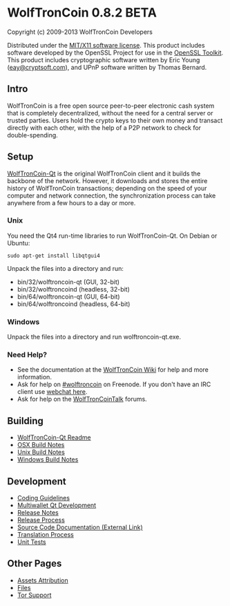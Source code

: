 WolfTronCoin 0.8.2 BETA 
====================

Copyright (c) 2009-2013 WolfTronCoin Developers

Distributed under the [MIT/X11 software license](http://www.opensource.org/licenses/mit-license.php).
This product includes software developed by the OpenSSL Project for use in the [OpenSSL Toolkit](http://www.openssl.org/). This product includes
cryptographic software written by Eric Young ([eay@cryptsoft.com](mailto:eay@cryptsoft.com)), and UPnP software written by Thomas Bernard.


Intro
---------------------
WolfTronCoin is a free open source peer-to-peer electronic cash system that is
completely decentralized, without the need for a central server or trusted
parties.  Users hold the crypto keys to their own money and transact directly
with each other, with the help of a P2P network to check for double-spending.


Setup
---------------------
[WolfTronCoin-Qt](http://wolftroncoin.org/en/download) is the original WolfTronCoin client and it builds the backbone of the network. However, it downloads and stores the entire history of WolfTronCoin transactions; depending on the speed of your computer and network connection, the synchronization process can take anywhere from a few hours to a day or more.

### Unix

You need the Qt4 run-time libraries to run WolfTronCoin-Qt. On Debian or Ubuntu:

	sudo apt-get install libqtgui4

Unpack the files into a directory and run:

- bin/32/wolftroncoin-qt (GUI, 32-bit)
- bin/32/wolftroncoind (headless, 32-bit)
- bin/64/wolftroncoin-qt (GUI, 64-bit)
- bin/64/wolftroncoind (headless, 64-bit)



### Windows

Unpack the files into a directory and run wolftroncoin-qt.exe.

### Need Help?

* See the documentation at the [WolfTronCoin Wiki](https://en.wolftroncoin.it/wiki/Main_Page)
for help and more information.
* Ask for help on [#wolftroncoin](http://webchat.freenode.net?channels=wolftroncoin) on Freenode. If you don't have an IRC client use [webchat here](http://webchat.freenode.net?channels=wolftroncoin).
* Ask for help on the [WolfTronCoinTalk](https://wolftroncointalk.org/) forums.

Building
---------------------
- [WolfTronCoin-Qt Readme](readme-qt.md)
- [OSX Build Notes](build-osx.md)
- [Unix Build Notes](build-unix.md)
- [Windows Build Notes](build-msw.md)

Development
---------------------
- [Coding Guidelines](coding.md)
- [Multiwallet Qt Development](multiwallet-qt.md)
- [Release Notes](release-notes.md)
- [Release Process](release-process.md)
- [Source Code Documentation (External Link)](https://dev.visucore.com/wolftroncoin/doxygen/)
- [Translation Process](translation_process.md)
- [Unit Tests](unit-tests.md)

Other Pages
---------------------
- [Assets Attribution](assets-attribution.md)
- [Files](files.md)
- [Tor Support](tor.md)